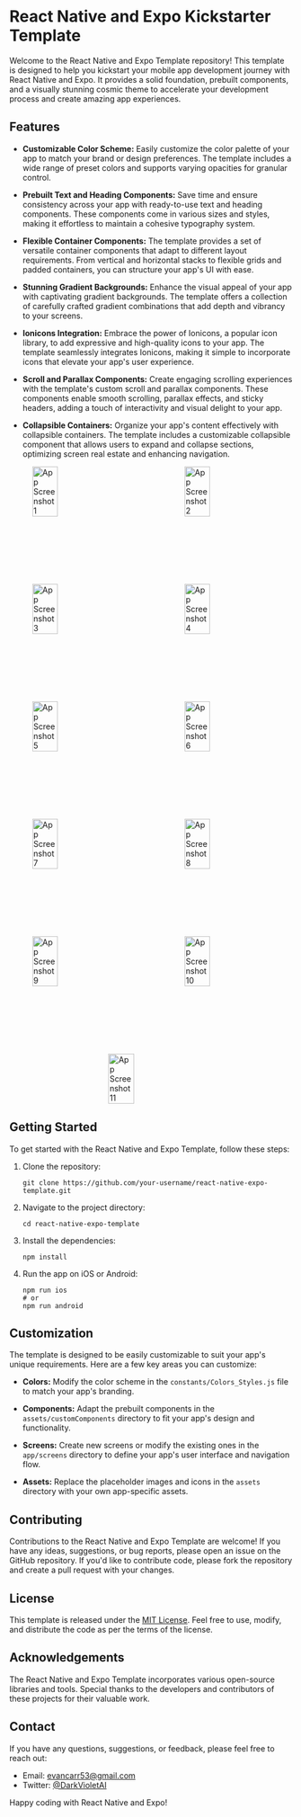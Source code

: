 # React Native and Expo Kickstarter Template

Welcome to the React Native and Expo Template repository! This template is designed to help you kickstart your mobile app development journey with React Native and Expo. It provides a solid foundation, prebuilt components, and a visually stunning cosmic theme to accelerate your development process and create amazing app experiences.

## Features

- **Customizable Color Scheme:** Easily customize the color palette of your app to match your brand or design preferences. The template includes a wide range of preset colors and supports varying opacities for granular control.

- **Prebuilt Text and Heading Components:** Save time and ensure consistency across your app with ready-to-use text and heading components. These components come in various sizes and styles, making it effortless to maintain a cohesive typography system.

- **Flexible Container Components:** The template provides a set of versatile container components that adapt to different layout requirements. From vertical and horizontal stacks to flexible grids and padded containers, you can structure your app's UI with ease.

- **Stunning Gradient Backgrounds:** Enhance the visual appeal of your app with captivating gradient backgrounds. The template offers a collection of carefully crafted gradient combinations that add depth and vibrancy to your screens.

- **Ionicons Integration:** Embrace the power of Ionicons, a popular icon library, to add expressive and high-quality icons to your app. The template seamlessly integrates Ionicons, making it simple to incorporate icons that elevate your app's user experience.

- **Scroll and Parallax Components:** Create engaging scrolling experiences with the template's custom scroll and parallax components. These components enable smooth scrolling, parallax effects, and sticky headers, adding a touch of interactivity and visual delight to your app.

- **Collapsible Containers:** Organize your app's content effectively with collapsible containers. The template includes a customizable collapsible component that allows users to expand and collapse sections, optimizing screen real estate and enhancing navigation.

<div style="display: flex; width: 100%; flex-wrap: wrap; justify-content: center; gap: 3vh;">
<img src="https://mhejreuxaxxodkdlfcoq.supabase.co/storage/v1/render/image/public/darkVioletPublic/landing/react-native1.PNG?quality=50" alt="App Screenshot 1" width="30%"/>
<img src="https://mhejreuxaxxodkdlfcoq.supabase.co/storage/v1/render/image/public/darkVioletPublic/landing/react-native2.PNG?quality=50" alt="App Screenshot 2" width="30%"/>
<img src="https://mhejreuxaxxodkdlfcoq.supabase.co/storage/v1/render/image/public/darkVioletPublic/landing/react-native3.PNG?quality=50" alt="App Screenshot 3" width="30%"/>
<img src="https://mhejreuxaxxodkdlfcoq.supabase.co/storage/v1/render/image/public/darkVioletPublic/landing/react-native4.PNG?quality=50" alt="App Screenshot 4" width="30%"/>
<img src="https://mhejreuxaxxodkdlfcoq.supabase.co/storage/v1/render/image/public/darkVioletPublic/landing/react-native5.PNG?quality=50" alt="App Screenshot 5" width="30%"/>
<img src="https://mhejreuxaxxodkdlfcoq.supabase.co/storage/v1/render/image/public/darkVioletPublic/landing/react-native6.PNG?quality=50" alt="App Screenshot 6" width="30%"/>
<img src="https://mhejreuxaxxodkdlfcoq.supabase.co/storage/v1/render/image/public/darkVioletPublic/landing/react-native7.PNG?quality=50" alt="App Screenshot 7" width="30%"/>
<img src="https://mhejreuxaxxodkdlfcoq.supabase.co/storage/v1/render/image/public/darkVioletPublic/landing/react-native8.PNG?quality=50" alt="App Screenshot 8" width="30%"/>
<img src="https://mhejreuxaxxodkdlfcoq.supabase.co/storage/v1/render/image/public/darkVioletPublic/landing/react-native9.PNG?quality=50" alt="App Screenshot 9" width="30%"/>
<img src="https://mhejreuxaxxodkdlfcoq.supabase.co/storage/v1/render/image/public/darkVioletPublic/landing/react-native10.PNG?quality=50" alt="App Screenshot 10" width="30%"/>
<img src="https://mhejreuxaxxodkdlfcoq.supabase.co/storage/v1/render/image/public/darkVioletPublic/landing/react-native11.PNG?quality=50" alt="App Screenshot 11" width="30%"/>
</div>

## Getting Started

To get started with the React Native and Expo Template, follow these steps:

1. Clone the repository:

   ```
   git clone https://github.com/your-username/react-native-expo-template.git
   ```

2. Navigate to the project directory:

   ```
   cd react-native-expo-template
   ```

3. Install the dependencies:

   ```
   npm install
   ```

4. Run the app on iOS or Android:
   ```
   npm run ios
   # or
   npm run android
   ```

## Customization

The template is designed to be easily customizable to suit your app's unique requirements. Here are a few key areas you can customize:

- **Colors:** Modify the color scheme in the `constants/Colors_Styles.js` file to match your app's branding.

- **Components:** Adapt the prebuilt components in the `assets/customComponents` directory to fit your app's design and functionality.

- **Screens:** Create new screens or modify the existing ones in the `app/screens` directory to define your app's user interface and navigation flow.

- **Assets:** Replace the placeholder images and icons in the `assets` directory with your own app-specific assets.

## Contributing

Contributions to the React Native and Expo Template are welcome! If you have any ideas, suggestions, or bug reports, please open an issue on the GitHub repository. If you'd like to contribute code, please fork the repository and create a pull request with your changes.

## License

This template is released under the [MIT License](https://opensource.org/licenses/MIT). Feel free to use, modify, and distribute the code as per the terms of the license.

## Acknowledgements

The React Native and Expo Template incorporates various open-source libraries and tools. Special thanks to the developers and contributors of these projects for their valuable work.

## Contact

If you have any questions, suggestions, or feedback, please feel free to reach out:

- Email: evancarr53@gmail.com
- Twitter: [@DarkVioletAI](https://twitter.com/DarkVioletAI)

Happy coding with React Native and Expo!
